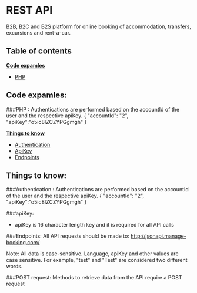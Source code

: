 REST API
========

B2B, B2C and B2S platform for online booking of accommodation, transfers, excursions and rent-a-car.

Table of contents
-----------------

**[Code expamles](#code-examples)**
  * [PHP](#php)
  

Code expamles:
--------------

###PHP :
Authentications are performed based on the accountId of the user and the respective apiKey.
{
    "accountId": "2",
    "apiKey":"o5ic8IZCZYPGgmgh"
}


**[Things to know](#things-to-know)**
  * [Authentication](#authentication-)
  * [ApiKey](#api-key)
  * [Endpoints](#endpoints)
  

Things to know:
---------------

###Authentication :
Authentications are performed based on the accountId of the user and the respective apiKey.
{
    "accountId": "2",
    "apiKey":"o5ic8IZCZYPGgmgh"
}

###apiKey:
- apiKey is 16 character length key and it is required for all API calls

###Endpoints:
All API requests should be made to: http://jsonapi.manage-booking.com/

Note: All data is case-sensitive. Language, apiKey and other values are case sensitive. For example, "test" and "Test" are considered two different words.

###POST request:
Methods to retrieve data from the API require a POST request
